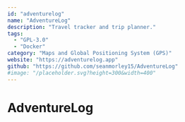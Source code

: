 ```yaml
---
id: "adventurelog"
name: "AdventureLog"
description: "Travel tracker and trip planner."
tags:
  - "GPL-3.0"
  - "Docker"
category: "Maps and Global Positioning System (GPS)"
website: "https://adventurelog.app"
github: "https://github.com/seanmorley15/AdventureLog"
#image: "/placeholder.svg?height=300&width=400"
---
```


# AdventureLog
